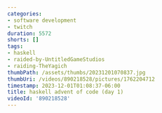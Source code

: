 ```yaml
---
categories:
- software development
- twitch
duration: 5572
shorts: []
tags:
- haskell
- raided-by-UntitledGameStudios
- raiding-TheYagich
thumbPath: /assets/thumbs/20231201070837.jpg
thumbUri: /videos/890218528/pictures/1762204712
timestamp: 2023-12-01T01:08:37-06:00
title: haskell advent of code (day 1)
videoId: '890218528'
---
```

